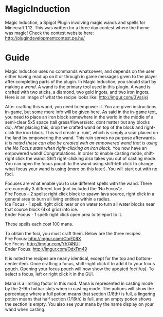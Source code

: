 # MagicInduction
Magic Induction, a Spigot Plugin involving magic wands and spells for Minecraft 1.12.
This was written for a three day contest where the theme was magic! Check the contest website here: http://plugindevelopmentcontest.pe.hu/

# Guide
Magic Induction uses no commands whatsoever, and depends on the user either having read up on it or through in game messages given to the player after completing parts of the plugin. In Magic Induction, you should start by making a _wand_. A wand is the primary tool used in this plugin. A wand is crafted with two sticks, a diamond, two gold ingots, and two iron ingots. Here is an image of what the recipe looks like: http://imgur.com/3Vssjxj  

After crafting this wand, you need to empower it. You are given instructions in-game, but some more info will be given here.
As said in the in-game text, you need to place an iron block somewhere in the world in the middle of a semi-clear 5x5 space (tall grass/flowers/etc. dont matter but any blocks do). After placing this, drop the crafted wand on top of the block and right-click the iron block. This will create a 'ruin', which is simply a scar placed on the land by empowering the wand. This ruin serves no purpose afterwards. _It is noted these can also be created with an empowered wand that is using the No Focus state when right-clicking an iron block._ You now have an empowered wand! Congratulations. In order to enable casting mode, shift-right click the wand. Shift right-clicking also takes you out of casting mode. You can open the focus pouch to the wand using shift-left click to change what focus your wand is using (more on this later). You will start out with no foci.

Focuses are what enable you to use different spells with the wand. There are currently 3 different foci (not included the 'No Focus'):  
Fire Focus - 2 spells: right click block to spawn lava source, right click in a general area to burn all living entities within a radius.  
Ice Focus - 1 spell: right click near or on water to turn all water blocks near that source block (4x4 grid) into ice.   
Ender Focus - 1 spell: right click open area to teleport to it.  

These spells each cost 100 mana.

To obtain the foci, you must craft them. Below are the three recipes:  
Fire Focus: http://imgur.com/CtqE08X  
Ice Focus: http://imgur.com/Yh74NUI  
Ender Focus: http://imgur.com/OdxTm49

It is noted the recipes are nearly identical, except for the top and bottom-center item.
Once crafting a focus, shift-right click it to add it to your focus pouch. Opening your focus pouch will now show the updated foc(i/us).
To select a focus, left or right click it in the GUI.

Mana is a limiting factor in this mod. Mana is represented in casting mode by the 2-9th hotbar slots when in casting mode. The potions will show the percentage where a full potion means that section (1/8th) is full, a lingering potion means that half section (1/16th) is full, and an empty potion shows the section is empty. You also see your mana by the name display on your wand when casting.
